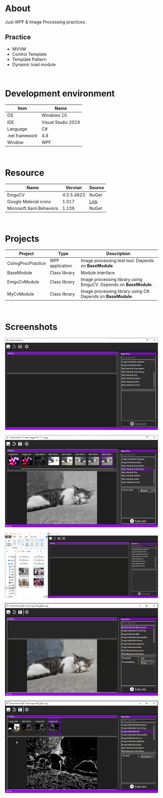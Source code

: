 # About
Just WPF & Image Processing practices.

## Practice
* MVVM
* Control Template
* Template Pattern
* Dynamic load module

<br>

# Development environment
| Item | Name |
| --- | --- |
| OS | Windows 10 |
| IDE | Visual Studio 2019 |
| Language | C# |
| .net framework | 4.8 |
| Window | WPF |

<br>

# Resource
| Name | Vervion | Source |
| --- | --- | --- |
| EmguCV | 4.5.5.4823 | NuGet |
| Google Material icons | 1.017 | [Link](https://github.com/google/material-design-icons) |
| Microsoft.Xaml.Behaviors | 1.139 | NuGet |

<br>

# Projects
| Project | Type | Description |
| --- | --- | --- |
| CsImgProcPractice | WPF application | Image processing test tool. Depends on **BaseModule**. |
| BaseModule | Class library | Module interface |
| EmguCvModule | Class library | Image processing library using EmguCV. Depends on **BaseModule**. |
| MyCvModule | Class library | Image processing library using C#. Depends on **BaseModule**. |

<br>

# Screenshots
![Screenshot00](https://github.com/fries49923/CsImgProcPractice/blob/master/Demo/Screenshot00.png)

![Screenshot01](https://github.com/fries49923/CsImgProcPractice/blob/master/Demo/Screenshot01.png)

![Demo00](https://github.com/fries49923/CsImgProcPractice/blob/master/Demo/Demo00.gif)

![Demo01](https://github.com/fries49923/CsImgProcPractice/blob/master/Demo/Demo01.gif)

![Demo02](https://github.com/fries49923/CsImgProcPractice/blob/master/Demo/Demo02.gif)